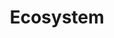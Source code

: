 ---
#Delimiter files are used to separate the list of documentation pages into sections.
title: "Ecosystem"
type: delimiter
weight: 10 # Position before Integrations (weight 17)
sitemapExclude: True
_build:
  publishResources: false
  render: never
partition: qdrant
--- 